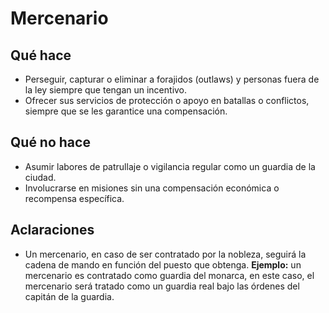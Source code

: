 # Mercenario

## Qué hace
- Perseguir, capturar o eliminar a forajidos (outlaws) y personas fuera de la ley siempre que tengan un incentivo.
- Ofrecer sus servicios de protección o apoyo en batallas o conflictos, siempre que se les garantice una compensación.

## Qué no hace
- Asumir labores de patrullaje o vigilancia regular como un guardia de la ciudad.
- Involucrarse en misiones sin una compensación económica o recompensa específica.

## Aclaraciones
- Un mercenario, en caso de ser contratado por la nobleza, seguirá la cadena de mando en función del puesto que obtenga. **Ejemplo:** un mercenario es contratado como guardia del monarca, en este caso, el mercenario será tratado como un guardia real bajo las órdenes del capitán de la guardia.
